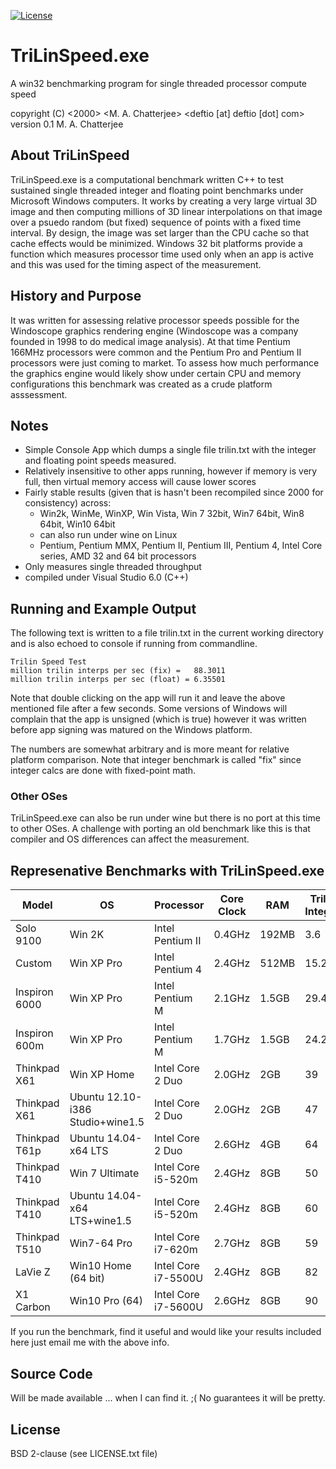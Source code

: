 [![License](https://img.shields.io/badge/License-BSD%202--Clause-blue.svg)](https://opensource.org/licenses/BSD-2-Clause)

# TriLinSpeed.exe 

A win32 benchmarking program for single threaded processor compute speed

copyright (C) <2000>  <M. A. Chatterjee>  <deftio [at] deftio [dot] com>
version 0.1 M. A. Chatterjee
 
## About TriLinSpeed

TriLinSpeed.exe is a computational benchmark written C++ to test sustained single threaded integer and floating point benchmarks under Microsoft Windows computers.  It works by creating a very large virtual 3D image and then computing millions of 3D linear interpolations on that image over a psuedo random (but fixed) sequence of points with a fixed time interval.  By design, the image was set larger than the CPU cache so that cache effects would be minimized.  Windows 32 bit platforms provide a function which measures processor time used only when an app is active and this was used for the timing aspect of the measurement.

## History and Purpose

It was written for assessing relative processor speeds possible for the Windoscope graphics rendering engine (Windoscope was a company founded in 1998 to do medical image analysis).  At that time Pentium 166MHz processors were common and the Pentium Pro and Pentium II processors were just coming to market.  To assess how much performance the graphics engine would likely show under certain CPU and memory configurations this benchmark was created as a crude platform asssessment.  

## Notes

* Simple Console App which dumps a single file trilin.txt with the integer and floating point speeds measured.
* Relatively insensitive to other apps running, however if memory is very full, then virtual memory access will cause lower scores
* Fairly stable results (given that is hasn't been recompiled since 2000 for consistency) across:
	* Win2k, WinMe, WinXP, Win Vista, Win 7 32bit, Win7 64bit, Win8 64bit, Win10 64bit
	* can also run under wine on Linux
	* Pentium, Pentium MMX, Pentium II, Pentium III, Pentium 4, Intel Core series, AMD 32 and 64 bit processors
* Only measures single threaded throughput
* compiled under Visual Studio 6.0 (C++)

## Running and Example Output
The following text is written to a file trilin.txt in the current working directory and is also echoed to console if running from commandline.

```
Trilin Speed Test
million trilin interps per sec (fix) =   88.3011
million trilin interps per sec (float) = 6.35501
```

Note that double clicking on the app will run it and leave the above mentioned file after a few seconds.  Some versions of Windows will complain that the app is unsigned (which is true) however it was written before app signing was matured on the Windows platform.

The numbers are somewhat arbitrary and is more meant for relative platform comparison.  Note that integer benchmark is called "fix" since integer calcs are done with fixed-point math.

### Other OSes
TriLinSpeed.exe can also be run under wine but there is no port at this time to other OSes.  A challenge with porting an old benchmark like this is that compiler and OS differences can affect the measurement.

## Represenative Benchmarks with TriLinSpeed.exe

| Model         | OS                               | Processor           | Core Clock | RAM   | Trilin Integer | Trilin Float |
|---------------|----------------------------------|---------------------|------------|-------|----------------|--------------|
| Solo 9100     | Win 2K                           | Intel Pentium II    | 0.4GHz     | 192MB |  3.6           | 0.4          |
| Custom        | Win XP Pro                       | Intel Pentium 4     | 2.4GHz     | 512MB | 15.2           | 1.5          |
| Inspiron 6000 | Win XP Pro                       | Intel Pentium M     | 2.1GHz     | 1.5GB | 29.4           | 2.5          |
| Inspiron 600m | Win XP Pro                       | Intel Pentium M     | 1.7GHz     | 1.5GB | 24.2           | 2.1          |
| Thinkpad X61  | Win XP Home                      | Intel Core 2 Duo    | 2.0GHz     | 2GB   | 39             | 3.4          |
| Thinkpad X61  | Ubuntu 12.10-i386 Studio+wine1.5 | Intel Core 2 Duo    | 2.0GHz     | 2GB   | 47             | 3.1          |
| Thinkpad T61p | Ubuntu 14.04-x64 LTS             | Intel Core 2 Duo    | 2.6GHz     | 4GB   | 64             | 4.7          |
| Thinkpad T410 | Win 7 Ultimate                   | Intel Core i5-520m  | 2.4GHz     | 8GB   | 50             | 6.0          |
| Thinkpad T410 | Ubuntu 14.04-x64 LTS+wine1.5     | Intel Core i5-520m  | 2.4GHz     | 8GB   | 60             | 6.1          |
| Thinkpad T510 | Win7-64 Pro                      | Intel Core i7-620m  | 2.7GHz     | 8GB   | 59             | 6.7          |
| LaVie Z       | Win10 Home (64 bit)              | Intel Core i7-5500U | 2.4GHz     | 8GB   | 82             | 5.9          |
| X1 Carbon     | Win10 Pro (64)                   | Intel Core i7-5600U | 2.6GHz     | 8GB   | 90             | 6.5          |

If you run the benchmark, find it useful and would like your results included here just email me with the above info.

## Source Code
Will be made available ... when I can find it.  ;( No guarantees it will be pretty.


## License
BSD 2-clause (see LICENSE.txt file)


